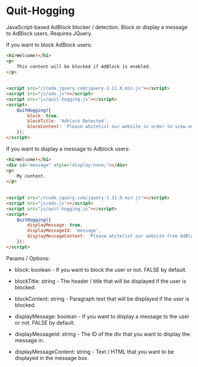 Quit-Hogging
============

JavaScript-based AdBlock blocker / detection. Block or display a message to AdBlock users. Requires JQuery.

If you want to block AdBlock users:

```html
<h1>Welcome!</h1>
<p>
    This content will be blocked if AdBlock is enabled.
</p>
        
        
<script src="//code.jquery.com/jquery-1.11.0.min.js"></script>
<script src="js/ads.js"></script>
<script src="js/quit-hogging.js"></script>
<script>
    QuitHogging({
        block: true,
        blockTitle: 'Adblock Detected',
        blockContent: 'Please whitelist our website in order to view our content'
    });
</script>
```

If you want to display a message to Adblock users:

```html
<h1>Welcome!</h1>
<div id="message" style="display:none;"></div>
<p>
    My content.
</p>
        
        
<script src="//code.jquery.com/jquery-1.11.0.min.js"></script>
<script src="js/ads.js"></script>
<script src="js/quit-hogging.js"></script>
<script>
    QuitHogging({
        displayMessage: true,
        displayMessageId: 'message',
        displayMessageContent: 'Please whitelist our website from AdBlock!'
    });
</script>
```

Params / Options:

- block: boolean - If you want to block the user or not. FALSE by default.

- blockTitle: string - The header / title that will be displayed if the user is blocked.

- blockContent: string - Paragraph text that will be displayed if the user is blocked.

- displayMessage: boolean - If you want to display a message to the user or not. FALSE by default.

- displayMessageId: string - The ID of the div that you want to display the message in.

- displayMessageContent: string - Text / HTML that you want to be displayed in the message box.
